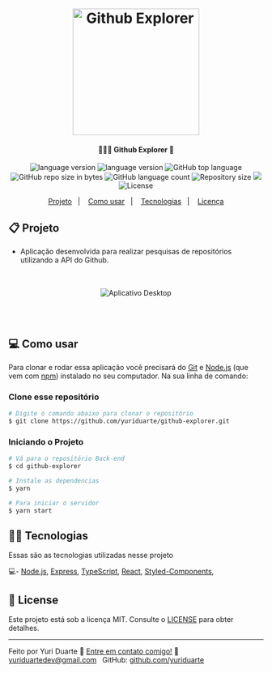 <h1 align="center">
    <img alt="Github Explorer" title="#GithubExplorer" src=".github/logo.png" width="250px" />
</h1>

<h4 align="center">
	🕵🏻‍♂️ Github Explorer 🔎
</h4>
<p align="center">

  <img alt="language version" src="https://img.shields.io/badge/Node-v_12.16.2-339933?logo=node.js">

  <img alt="language version" src="https://img.shields.io/badge/Yarn-v_1.22.4-2C8EBB?logo=Yarn">

  <img alt="GitHub top language" src="https://img.shields.io/github/languages/top/yuriduarte/github-explorer">

  <img alt="GitHub repo size in bytes" src="https://img.shields.io/github/repo-size/yuriduarte/github-explorer">

  <img alt="GitHub language count" src="https://img.shields.io/github/languages/count/yuriduarte/github-explorer?color=%2304D361">

  <img alt="Repository size" src="https://img.shields.io/github/repo-size/yuriduarte/github-explorer">

 <a href="https://app.codacy.com/manual/yuriduarte/github-explorer?utm_source=github.com&utm_medium=referral&utm_content=yuriduarte/github-explorer&utm_campaign=Badge_Grade_Dashboard">
    <img src="https://api.codacy.com/project/badge/Grade/cdeaa970e74243a0bd902779f39e3200"/></a>

  <img alt="License" src="https://img.shields.io/badge/license-MIT-brightgreen">


</p>


<p align="center">
  <a href="#-projeto">Projeto</a>&nbsp;&nbsp;&nbsp;|&nbsp;&nbsp;&nbsp;
  <a href="#-como-usar">Como usar</a>&nbsp;&nbsp;&nbsp;|&nbsp;&nbsp;&nbsp;
  <a href="#-tecnologias">Tecnologias</a>&nbsp;&nbsp;&nbsp;|&nbsp;&nbsp;&nbsp;
  <a href="#-license">Licença</a>
</p>

## 📋 Projeto

* Aplicação desenvolvida para realizar pesquisas de repositórios utilizando a API do Github.<br><br><br>


<p align="center">
  <img alt="Aplicativo Desktop" src="https://github.com/yuriduarte/github-explorer/blob/master/.github/gif-3.gif">
</p>

<br>

<br>

## 💻 Como usar

Para clonar e rodar essa aplicação você precisará do [Git](https://git-scm.com) e [Node.js](https://nodejs.org/en/download/) (que vem com [npm](http://npmjs.com)) instalado no seu computador. Na sua linha de comando:

### Clone esse repositório
```bash
# Digite o comando abaixo para clonar o repositório
$ git clone https://github.com/yuriduarte/github-explorer.git
```

### Iniciando o Projeto

```bash
# Vá para o repositório Back-end
$ cd github-explorer

# Instale as dependencias
$ yarn

# Para iniciar o servidor
$ yarn start
```

## 👨‍💻 Tecnologias

Essas são as tecnologias utilizadas nesse projeto

💻- [Node.js](https://nodejs.org/en/), [Express](https://expressjs.com/pt-br/), [TypeScript](https://www.typescriptlang.org/), [React](https://reactjs.org/), [Styled-Components](https://styled-components.com/),

## 📝 License

Este projeto está sob a licença MIT. Consulte o [LICENSE](LICENSE.md) para obter detalhes.

---

Feito por Yuri Duarte :wave: [Entre em contato comigo!](https://www.linkedin.com/in/yuri-duarte/)
:email: [yuriduartedev@gmail.com](mailto:yuriduartedev@gmail.com) &nbsp;
GitHub: [github.com/yuriduarte](https://github.com/yuriduarte) &nbsp;

